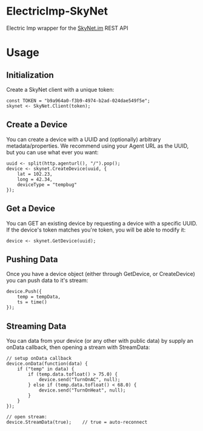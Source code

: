 ElectricImp-SkyNet
==================
Electric Imp wrapper for the [SkyNet.im](http://skynet.im) REST API

Usage
=====
Initialization
--------------
Create a SkyNet client with a unique token:

```
const TOKEN = "b9a964a0-f3b9-4974-b2ad-024dae549f5e";
skynet <- SkyNet.Client(token);
````

Create a Device
---------------
You can create a device with a UUID and (optionally) arbitrary metadata/properties. We recommend using your Agent URL as the UUID, but you can use what ever you want:

```
uuid <- split(http.agenturl(), "/").pop();
device <- skynet.CreateDevice(uuid, {
    lat = 102.23,
    long = 42.34,
    deviceType = "tempbug"
});
```

Get a Device
------------
You can GET an existing device by requesting a device with a specific UUID. If the device's token matches you're token, you will be able to modify it:

```
device <- skynet.GetDevice(uuid);
```

Pushing Data
------------
Once you have a device object (either through GetDevice, or CreateDevice) you can push data to it's stream:

```
device.Push({
    temp = tempData,
    ts = time()
});
```

Streaming Data
--------------
You can data from your device (or any other with public data) by supply an onData callback, then opening a stream with StreamData:

```
// setup onData callback
device.onData(function(data) {
    if ("temp" in data) {
        if (temp.data.tofloat() > 75.0) {
            device.send("TurnOnAC", null);
        } else if (temp.data.tofloat() < 68.0) {
            device.send("TurnOnHeat", null);
        }
    }
});

// open stream:
device.StreamData(true);    // true = auto-reconnect
```

